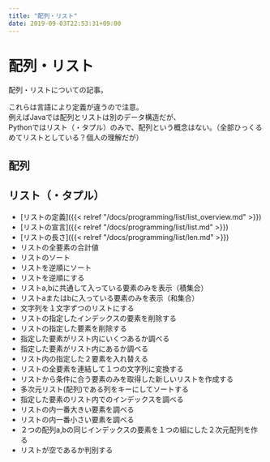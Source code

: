```yaml
---
title: "配列・リスト"
date: 2019-09-03T22:53:31+09:00
---
```


# 配列・リスト

配列・リストについての記事。  
  
これらは言語により定義が違うので注意。  
例えばJavaでは配列とリストは別のデータ構造だが、  
Pythonではリスト（・タプル）のみで、配列という概念はない。（全部ひっくるめてリストとしている？個人の理解だが）


## 配列



## リスト（・タプル）

- [リストの定義]({{< relref "/docs/programming/list/list_overview.md" >}})
- [リストの宣言]({{< relref "/docs/programming/list/list.md" >}})
- [リストの長さ]({{< relref "/docs/programming/list/len.md" >}})
- リストの全要素の合計値
- リストのソート
- リストを逆順にソート
- リストを逆順にする
- リストa,bに共通して入っている要素のみを表示（積集合）
- リストaまたはbに入っている要素のみを表示（和集合）
- 文字列を１文字ずつのリストにする
- リストの指定したインデックスの要素を削除する
- リストの指定した要素を削除する
- 指定した要素がリスト内にいくつあるか調べる
- 指定した要素がリスト内にあるか調べる
- リスト内の指定した２要素を入れ替える
- リストの全要素を連結して１つの文字列に変換する
- リストから条件に合う要素のみを取得した新しいリストを作成する
- 多次元リスト(配列)である列をキーにしてソートする
- 指定した要素のリスト内でのインデックスを調べる
- リストの内一番大きい要素を調べる
- リストの内一番小さい要素を調べる
- ２つの配列a,bの同じインデックスの要素を１つの組にした２次元配列を作る
- リストが空であるか判別する
